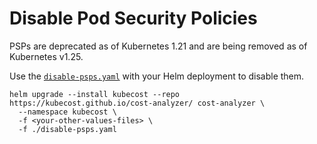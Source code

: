 # Disable Pod Security Policies

PSPs are deprecated as of Kubernetes 1.21 and are being removed as of Kubernetes v1.25.

Use the [`disable-psps.yaml`](disable-psps.yaml) with your Helm deployment to disable them.

```shell
helm upgrade --install kubecost --repo https://kubecost.github.io/cost-analyzer/ cost-analyzer \
  --namespace kubecost \
  -f <your-other-values-files> \
  -f ./disable-psps.yaml
```
